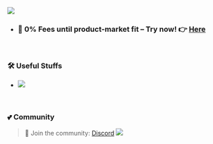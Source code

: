 <!-- Wave 
https://github.com/denvercoder1/readme-typing-svg -->
![](https://cdn.oddinpay.com/oddin-payments.webp)

- ### 🛒 0% Fees until product-market fit – Try now! 👉  [Here](https://oddinpay.com/signup)

<br>

### 🛠️ Useful Stuffs

- [![](https://img.shields.io/badge/Tools-pink?style=flat&logo=starship&logoColor=black)](https://github.com/sachinsenal0x64?tab=stars)
 

</div>

<br>

### 💕 Community

> 🍻 Join the community:  <a href="https://discord.gg/EbfftZ5Dd4" alt="sachinsenal0x64">Discord</a>
> [![](https://cdn.statically.io/gh/sachinsenal0x64/picx-images-hosting@master/discord.72y8nlaw5mdc.webp)](https://discord.gg/EbfftZ5Dd4)



